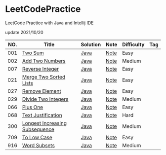 # LeetCodePractice
LeetCode Practice with Java and Intellij IDE

update 2021/10/20

|NO.|Title|Solution|Note|Difficulty|Tag|
|---|-----|--------|----|----------|---|
|001|[Two Sum](https://leetcode.com/problems/two-sum/)|[Java](src/_001_Two_Sum.java)|[Note](Note/001.%20Two%20Sum)|Easy||
|002|[Add Two Numbers](https://leetcode.com/problems/add-two-numbers/)|[Java](src/_002_Add_Two_Numbers.java)|[Note](Note/002.%20Add%20Two%20Numbers)|Medium||
|007|[Reverse Integer](https://leetcode.com/problems/reverse-integer/)|[Java](src/_007_Reverse_Integer.java)|[Note](Note/007.%20Reverse%20Integer)|Easy||
|021|[Merge Two Sorted Lists](https://leetcode.com/problems/merge-two-sorted-lists/)|[Java](src/_021_Merge_Two_Sorted_Lists.java)|[Note](Note/021.%20Merge%20Two%20Sorted%20Lists)|Easy||
|027|[Remove Element](https://leetcode.com/problems/reverse-integer/)|[Java](src/_027_Remove_Element.java)|[Note](Note/027.%20Remove%20Element)|Easy||
|029|[Divide Two Integers](https://leetcode.com/problems/divide-two-integers/)|[Java](src/_029_Divide_Two_Integers.java)|[Note](Note/029.%20Divide%20Two%20Integers)|Medium||
|066|[Plus One](https://leetcode.com/problems/plus-one/)|[Java](src/_066_Plus_One.java)|[Note](Note/066.%20Plus%20One)|Easy||
|068|[Text Justification](https://leetcode.com/problems/text-justification/)|[Java](src/_068_Text_Justification.java)|[Note](Note/068.%20Text%20Justification)|Hard||
|300|[Longest Increasing Subsequence](https://leetcode.com/problems/longest-increasing-subsequence/)|[Java](src/_300_Longest_Increasing_Subsequence)|[Note](Note/300.%20Longest%20Increasing%20Subsequence)|Medium||
|709|[To Low Case](https://leetcode.com/problems/to-lower-case/)|[Java](src/_709_ToLowerCase.java)|[Note](Note/709.%20To%20Lower%20Case)|Easy||
|916|[Word Subsets](https://leetcode.com/problems/word-subsets/)|[Java](src/_916_Word_Subsets.java)|[Note](Note/916.%20Word%20Subsets)|Medium||